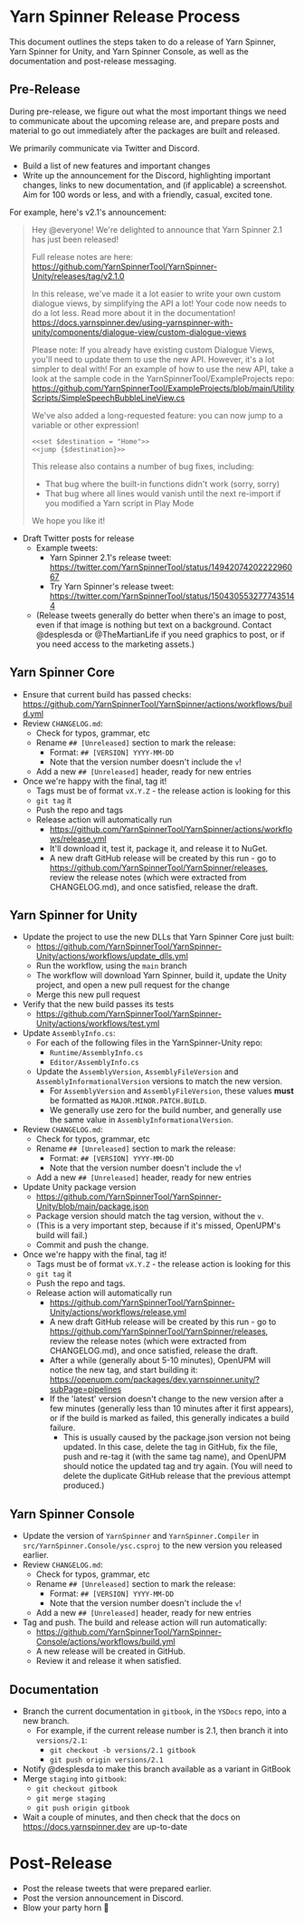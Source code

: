 # Yarn Spinner Release Process

This document outlines the steps taken to do a release of Yarn Spinner, Yarn Spinner for Unity, and Yarn Spinner Console, as well as the documentation and post-release messaging.

## Pre-Release

During pre-release, we figure out what the most important things we need to communicate about the upcoming release are, and prepare posts and material to go out immediately after the packages are built and released.

We primarily communicate via Twitter and Discord.

- Build a list of new features and important changes
- Write up the announcement for the Discord, highlighting important changes, links to new documentation, and (if applicable) a screenshot. Aim for 100 words or less, and with a friendly, casual, excited tone.

For example, here's v2.1's announcement:

> Hey @everyone! We're delighted to announce that Yarn Spinner 2.1 has just been released!
> 
> Full release notes are here: https://github.com/YarnSpinnerTool/YarnSpinner-Unity/releases/tag/v2.1.0
> 
> In this release, we've made it a lot easier to write your own custom dialogue views, by simplifying the API a lot! Your code now needs to do a lot less. Read more about it in the documentation! https://docs.yarnspinner.dev/using-yarnspinner-with-unity/components/dialogue-view/custom-dialogue-views 
> 
> Please note: If you already have existing custom Dialogue Views, you'll need to update them to use the new API. However, it's a lot simpler to deal with! For an example of how to use the new API, take a look at the sample code in the YarnSpinnerTool/ExampleProjects repo: https://github.com/YarnSpinnerTool/ExampleProjects/blob/main/UtilityScripts/SimpleSpeechBubbleLineView.cs
> 
> We've also added a long-requested feature: you can now jump to a variable or other expression!
> ```
> <<set $destination = "Home">>
> <<jump {$destination}>>
> ```
> 
> This release also contains a number of bug fixes, including:
> - That bug where the built-in functions didn't work (sorry, sorry)
> - That bug where all lines would vanish until the next re-import if you modified a Yarn script in Play Mode
> 
> We hope you like it!

* Draft Twitter posts for release
  * Example tweets:
    * Yarn Spinner 2.1's release tweet: https://twitter.com/YarnSpinnerTool/status/1494207420222296067
    * Try Yarn Spinner's release tweet: https://twitter.com/YarnSpinnerTool/status/1504305532777435144
  * (Release tweets generally do better when there's an image to post, even if that image is nothing but text on a background. Contact @desplesda or @TheMartianLife if you need graphics to post, or if you need access to the marketing assets.)

## Yarn Spinner Core

- Ensure that current build has passed checks: https://github.com/YarnSpinnerTool/YarnSpinner/actions/workflows/build.yml
- Review `CHANGELOG.md`:
  - Check for typos, grammar, etc
  - Rename `## [Unreleased]` section to mark the release:
    - Format: `## [VERSION] YYYY-MM-DD`
    - Note that the version number doesn't include the `v`!
  - Add a new `## [Unreleased]` header, ready for new entries
- Once we're happy with the final, tag it!
  - Tags must be of format `vX.Y.Z` - the release action is looking for this
  - `git tag` it
  - Push the repo and tags 
  - Release action will automatically run
    - https://github.com/YarnSpinnerTool/YarnSpinner/actions/workflows/release.yml
    - It'll download it, test it, package it, and release it to NuGet.
    - A new draft GitHub release will be created by this run - go to https://github.com/YarnSpinnerTool/YarnSpinner/releases, review the release notes (which were extracted from CHANGELOG.md), and once satisfied, release the draft.

## Yarn Spinner for Unity

- Update the project to use the new DLLs that Yarn Spinner Core just built:
  - https://github.com/YarnSpinnerTool/YarnSpinner-Unity/actions/workflows/update_dlls.yml
  - Run the workflow, using the `main` branch
  - The workflow will download Yarn Spinner, build it, update the Unity project, and open a new pull request for the change
  - Merge this new pull request
- Verify that the new build passes its tests
  - https://github.com/YarnSpinnerTool/YarnSpinner-Unity/actions/workflows/test.yml
- Update `AssemblyInfo.cs`:
  - For each of the following files in the YarnSpinner-Unity repo:
    - `Runtime/AssemblyInfo.cs` 
    - `Editor/AssemblyInfo.cs`
  - Update the `AssemblyVersion`, `AssemblyFileVersion` and `AssemblyInformationalVersion` versions to match the new version. 
    - For `AssemblyVersion` and `AssemblyFileVersion`, these values **must** be formatted as `MAJOR.MINOR.PATCH.BUILD`.
    - We generally use zero for the build number, and generally use the same value in `AssemblyInformationalVersion`.
- Review `CHANGELOG.md`:
  - Check for typos, grammar, etc
  - Rename `## [Unreleased]` section to mark the release:
    - Format: `## [VERSION] YYYY-MM-DD`
    - Note that the version number doesn't include the `v`!
  - Add a new `## [Unreleased]` header, ready for new entries
- Update Unity package version
  - https://github.com/YarnSpinnerTool/YarnSpinner-Unity/blob/main/package.json
  - Package version should match the tag version, without the `v`.
  - (This is a very important step, because if it's missed, OpenUPM's build will fail.)
  - Commit and push the change.
- Once we're happy with the final, tag it!
  - Tags must be of format `vX.Y.Z` - the release action is looking for this
  - `git tag` it
  - Push the repo and tags.
  - Release action will automatically run
    - https://github.com/YarnSpinnerTool/YarnSpinner-Unity/actions/workflows/release.yml
    - A new draft GitHub release will be created by this run - go to https://github.com/YarnSpinnerTool/YarnSpinner/releases, review the release notes (which were extracted from CHANGELOG.md), and once satisfied, release the draft.
    - After a while (generally about 5-10 minutes), OpenUPM will notice the new tag, and start building it: https://openupm.com/packages/dev.yarnspinner.unity/?subPage=pipelines
    - If the 'latest' version doesn't change to the new version after a few minutes (generally less than 10 minutes after it first appears), or if the build is marked as failed, this generally indicates a build failure.
      - This is usually caused by the package.json version not being updated. In this case, delete the tag in GitHub, fix the file, push and re-tag it (with the same tag name), and OpenUPM should notice the updated tag and try again. (You will need to delete the duplicate GitHub release that the previous attempt produced.)

## Yarn Spinner Console

- Update the version of `YarnSpinner` and `YarnSpinner.Compiler` in `src/YarnSpinner.Console/ysc.csproj` to the new version you released earlier.
- Review `CHANGELOG.md`:
  - Check for typos, grammar, etc
  - Rename `## [Unreleased]` section to mark the release:
    - Format: `## [VERSION] YYYY-MM-DD`
    - Note that the version number doesn't include the `v`!
  - Add a new `## [Unreleased]` header, ready for new entries
- Tag and push. The build and release action will run automatically:
  - https://github.com/YarnSpinnerTool/YarnSpinner-Console/actions/workflows/build.yml
  - A new release will be created in GitHub. 
  - Review it and release it when satisfied.

## Documentation

- Branch the current documentation in `gitbook`, in the `YSDocs` repo, into a new branch.
  - For example, if the current release number is 2.1, then branch it into `versions/2.1`:
    - `git checkout -b versions/2.1 gitbook`
    - `git push origin versions/2.1`
- Notify @desplesda to make this branch available as a variant in GitBook
- Merge `staging` into `gitbook`:
  - `git checkout gitbook`
  - `git merge staging`
  - `git push origin gitbook`
- Wait a couple of minutes, and then check that the docs on https://docs.yarnspinner.dev are up-to-date

# Post-Release

- Post the release tweets that were prepared earlier.
- Post the version announcement in Discord.
- Blow your party horn 🥳
